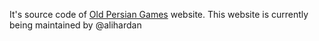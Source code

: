 It's source code of [Old Persian Games](https://oldpersiangames.org/) website.
This website is currently being maintained by @alihardan


